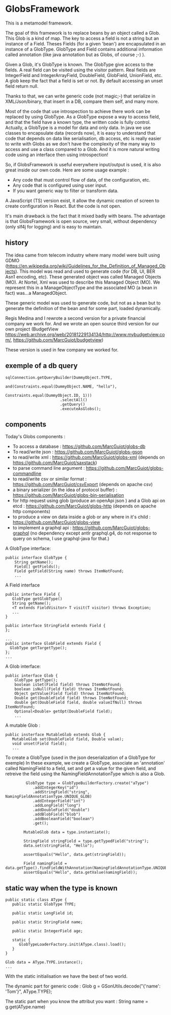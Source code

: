 # GlobsFramework
This is a metamodel framework.

The goal of this framework is to replace beans by an object called a Glob. This Glob is a kind of map. The key to access a field 
is not a string but an instance of a Field. Theses Fields (for a given 'bean') are encapsulated in an instance of a GlobType. GlobType and Field 
contains additional information called annotation (like java annotation but as Globs, of course ;-) ).

Given a Glob, it's GlobType is known. The GlobType give access to the fields. A real field can be visited using the visitor pattern.
Real fields are IntegerField and IntegerArrayField, DoubleField, GlobField, UnionField, etc.
A glob keep the fact that a field is set or not. By default accessing an unset field return null. 

Thanks to that, we can write generic code (not magic;-) that serialize in XML/Json/binary,
that insert in a DB, compare them self, and many more.

Most of the code that use introspection to achieve there work can be replaced by using GlobType. As a GlobType 
expose a way to access field, and that the field have a known type, the written code is fully control.
Actually, a GlobType is a model for data and only data. In java we use classes to encapsulate data (records now), it is easy to understand that
code that depends on data like serialisation, db access, etc is really easier to write with Globs as we don't have the complexity 
of the many way to access and use a class compared to a Glob. And it is more natural writing code using an interface then using introspection!

So, if GlobsFramework is useful everywhere input/output is used, it is also great inside our own code.
Here are some usage example :
* Any code that must control flow of data, of the configuration, etc.
* Any code that is configured using user input.
* If you want generic way to filter or transform data.

A JavaScript (TS) version exist, it allow the dynamic creation of screen to create configuration in React. But the code is not open. 

It's main drawback is the fact that it mixed badly with beans.
The advantage is that GlobsFramework is open source, very small, without dependency (only slf4j for logging) and is easy to maintain.

## history
The idea came from telecom industry where many model were built using GDMO (https://en.wikipedia.org/wiki/Guidelines_for_the_Definition_of_Managed_Objects).
This model was read and used to generate code (for DB, UI, BER Asn1 encoding, etc). These generated object was called Managed Objects (MO).
At Nortel, Xml was used to describe this Managed Object (MO). We represent this in a ManageObjectType and the associated MO (a bean in fact) was...a ManagedObject.

These generic model was used to generate code, but not as a bean but to generate the definition of the bean and for some part, loaded dynamically.

Regis Medina and I rewrote a second version for a private financial company we work for. And we wrote an open source third version 
for our own project (BudgetView https://web.archive.org/web/20181229134134/http://www.mybudgetview.com/, https://github.com/MarcGuiot/budgetview)

These version is used in few company we worked for.

## exemple of a db query

```
sqlConnection.getQueryBuilder(DummyObject.TYPE,
                                and(Constraints.equal(DummyObject.NAME, "hello"),
                                        Constraints.equal(DummyObject.ID, 1)))
                        .selectAll()
                        .getQuery()
                        .executeAsGlobs();
```


## components

Today's Globs components :

* To access a database : https://github.com/MarcGuiot/globs-db
* To read/write json : https://github.com/MarcGuiot/globs-gson
* to read/write xml : https://github.com/MarcGuiot/globs-xml (depends on https://github.com/MarcGuiot/saxstack)
* to parse command line argument : https://github.com/MarcGuiot/globs-commandline
* to read/write csv or similar format : https://github.com/MarcGuiot/csvExport (depends on apache csv)
* a binary serializer (in the idea of protocol buffer) : https://github.com/MarcGuiot/globs-bin-serialisation
* for http request using glob (produce an openApi json ) and a Glob api on etcd : https://github.com/MarcGuiot/globs-http (depends on apache http components)
* to produce a view on data inside a glob or any where in it's child : https://github.com/MarcGuiot/globs-view
* to implement a graphql api : https://github.com/MarcGuiot/globs-graphql (no dependency except antlr graphql.g4, do not response to query on schema, I use graphql-java for that.)


A GlobType interface:
```
public interface GlobType {
    String getName();
    Field[] getFields();
    Field getField(String name) throws ItemNotFound;
    ...
```

A Field interface
```
public interface Field {
   GlobType getGlobType()
   String getName();
   <T extends FieldVisitor> T visit(T visitor) throws Exception;
   ...
}

public interface StringField extends Field {
};

...
public interface GlobField extends Field {
  GlobType getTargetType();
};
...
```


A Glob interface:
```
public interface Glob {
    GlobType getType();
    boolean isSet(Field field) throws ItemNotFound;
    boolean isNull(Field field) throws ItemNotFound;
    Object getValue(Field field) throws ItemNotFound;
    Double get(DoubleField field) throws ItemNotFound;
    double get(DoubleField field, double valueIfNull) throws ItemNotFound;
    Optional<Double> getOpt(DoubleField field);
    ...

```

A mutable Glob :
```
public insterface MutableGlob extends Glob {
   MutableGlob set(DoubleField field, Double value);
   void unset(Field field);
   ...
```

To create a GlobType (used in the json deserialization of a GlobType for exemple)
In these example, we create a GlobType, associate an 'annotation' called NamingField to a field, set and get a value for the given field,
and retreive the field using the NamingFieldAnnotationType which is also a Glob.

```
         GlobType type = GlobTypeBuilderFactory.create("aType")
            .addIntegerKey("id")
            .addStringField("string", NamingFieldAnnotationType.UNIQUE_GLOB)
            .addIntegerField("int")
            .addLongField("long")
            .addDoubleField("double")
            .addBlobField("blob")
            .addBooleanField("boolean")
            .get();

        MutableGlob data = type.instantiate();

        StringField stringField = type.getTypedField("string");
        data.set(stringField, "Hello");

        assertEquals("Hello", data.get(stringField));

        Field namingField = data.getType().findFieldWithAnnotation(NamingFieldAnnotationType.UNIQUE_KEY);
        assertEquals("Hello", data.getValue(namingField));
```

## static way when the type is known
```
public static class AType {
   public static GlobType TYPE;
   
   public static LongField id;

   public static StringField name;
   
   public static IntegerField age;
   
   static {
      GlobTypeLoaderFactory.init(AType.class).load();
   }
}

Glob data = AType.TYPE.instance();
...

```

With the static initialisation we have the best of two world.

The dynamic part for generic code : Glob g = GSonUtils.decode("{'name': 'Tom'}", AType.TYPE);

The static part when you know the attribut you want : String name = g.get(AType.name)

